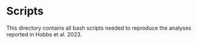 # Scripts

This directory contains all bash scripts needed to reproduce the analyses reported in Hobbs et al. 2023.

